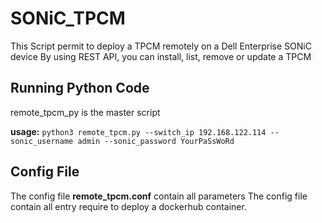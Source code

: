 # SONiC_TPCM

This Script permit to deploy a TPCM remotely on a Dell Enterprise SONiC device
By using REST API, you can install, list, remove or update a TPCM 

## Running Python Code
remote_tpcm_py is the master script

**usage:** 
  `python3 remote_tpcm.py --switch_ip 192.168.122.114 --sonic_username admin --sonic_password YourPaSsWoRd`
  

## Config File
The config file **remote_tpcm.conf** contain all parameters
The config file contain all entry require to deploy a dockerhub container.

